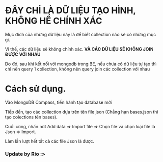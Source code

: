 # ĐÂY CHỈ LÀ DỮ LIỆU TẠO HÌNH, KHÔNG HỀ CHÍNH XÁC

Mục đích của những dữ liệu này là để biết collection nào sẽ có những mục gì.

Vì thế, các dữ liệu sẽ không chính xác. **VÀ CÁC DỮ LIỆU SẼ KHÔNG JOIN ĐƯỢC VỚI NHAU**

Do đó, sau khi kết nối với mongodb trong BE, nếu chưa có dữ liệu tự tạo thì chỉ nên query 1 collection, không nên query join các collection với nhau

# Cách sử dụng.

Vào MongoDB Compass, tiến hành tạo database mới

Tiếp đến, tạo các collection dựa trên tên file json (Chẳng hạn bases.json thì tạo colections tên bases).

Cuối cùng, nhấn nút Add data => Import file => Chọn file và chọn loại file là Json => Import.

Làm lần lượt hết tất cả các file Json là được.

### Update by Rio :>

